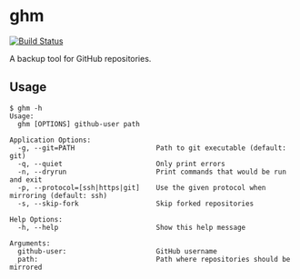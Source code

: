 # ghm

[![Build Status](https://travis-ci.org/martinp/ghm.svg)](https://travis-ci.org/martinp/ghm)

A backup tool for GitHub repositories.

## Usage
```
$ ghm -h
Usage:
  ghm [OPTIONS] github-user path

Application Options:
  -g, --git=PATH                    Path to git executable (default: git)
  -q, --quiet                       Only print errors
  -n, --dryrun                      Print commands that would be run and exit
  -p, --protocol=[ssh|https|git]    Use the given protocol when mirroring (default: ssh)
  -s, --skip-fork                   Skip forked repositories

Help Options:
  -h, --help                        Show this help message

Arguments:
  github-user:                      GitHub username
  path:                             Path where repositories should be mirrored
```
